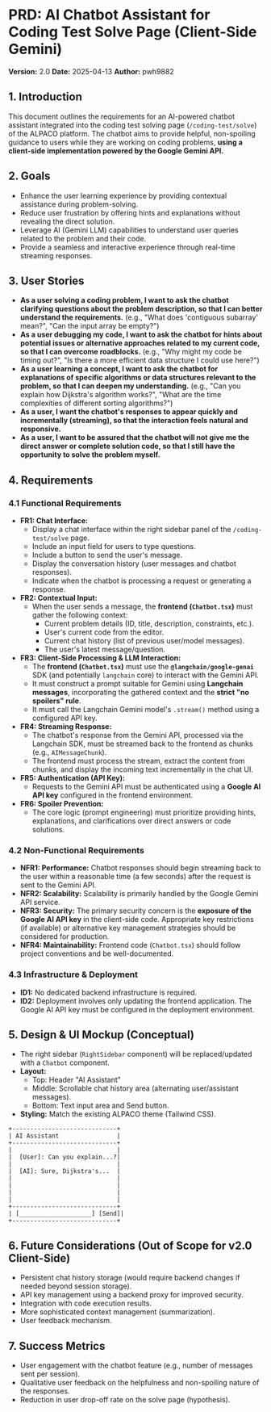 # PRD: AI Chatbot Assistant for Coding Test Solve Page (Client-Side Gemini)

**Version:** 2.0
**Date:** 2025-04-13
**Author:** pwh9882

## 1. Introduction

This document outlines the requirements for an AI-powered chatbot assistant integrated into the coding test solving page (`/coding-test/solve`) of the ALPACO platform. The chatbot aims to provide helpful, non-spoiling guidance to users while they are working on coding problems, **using a client-side implementation powered by the Google Gemini API.**

## 2. Goals

- Enhance the user learning experience by providing contextual assistance during problem-solving.
- Reduce user frustration by offering hints and explanations without revealing the direct solution.
- Leverage AI (Gemini LLM) capabilities to understand user queries related to the problem and their code.
- Provide a seamless and interactive experience through real-time streaming responses.

## 3. User Stories

- **As a user solving a coding problem, I want to ask the chatbot clarifying questions about the problem description, so that I can better understand the requirements.** (e.g., "What does 'contiguous subarray' mean?", "Can the input array be empty?")
- **As a user debugging my code, I want to ask the chatbot for hints about potential issues or alternative approaches related to my current code, so that I can overcome roadblocks.** (e.g., "Why might my code be timing out?", "Is there a more efficient data structure I could use here?")
- **As a user learning a concept, I want to ask the chatbot for explanations of specific algorithms or data structures relevant to the problem, so that I can deepen my understanding.** (e.g., "Can you explain how Dijkstra's algorithm works?", "What are the time complexities of different sorting algorithms?")
- **As a user, I want the chatbot's responses to appear quickly and incrementally (streaming), so that the interaction feels natural and responsive.**
- **As a user, I want to be assured that the chatbot will not give me the direct answer or complete solution code, so that I still have the opportunity to solve the problem myself.**

## 4. Requirements

### 4.1 Functional Requirements

- **FR1: Chat Interface:**
  - Display a chat interface within the right sidebar panel of the `/coding-test/solve` page.
  - Include an input field for users to type questions.
  - Include a button to send the user's message.
  - Display the conversation history (user messages and chatbot responses).
  - Indicate when the chatbot is processing a request or generating a response.
- **FR2: Contextual Input:**
  - When the user sends a message, the **frontend (`Chatbot.tsx`)** must gather the following context:
    - Current problem details (ID, title, description, constraints, etc.).
    - User's current code from the editor.
    - Current chat history (list of previous user/model messages).
    - The user's latest message/question.
- **FR3: Client-Side Processing & LLM Interaction:**
  - The **frontend (`Chatbot.tsx`)** must use the **`@langchain/google-genai`** SDK (and potentially `langchain` core) to interact with the Gemini API.
  - It must construct a prompt suitable for Gemini using **Langchain messages**, incorporating the gathered context and the **strict "no spoilers" rule**.
  - It must call the Langchain Gemini model's `.stream()` method using a configured API key.
- **FR4: Streaming Response:**
  - The chatbot's response from the Gemini API, processed via the Langchain SDK, must be streamed back to the frontend as chunks (e.g., `AIMessageChunk`).
  - The frontend must process the stream, extract the content from chunks, and display the incoming text incrementally in the chat UI.
- **FR5: Authentication (API Key):**
  - Requests to the Gemini API must be authenticated using a **Google AI API key** configured in the frontend environment.
- **FR6: Spoiler Prevention:**
  - The core logic (prompt engineering) must prioritize providing hints, explanations, and clarifications over direct answers or code solutions.

### 4.2 Non-Functional Requirements

- **NFR1: Performance:** Chatbot responses should begin streaming back to the user within a reasonable time (a few seconds) after the request is sent to the Gemini API.
- **NFR2: Scalability:** Scalability is primarily handled by the Google Gemini API service.
- **NFR3: Security:** The primary security concern is the **exposure of the Google AI API key** in the client-side code. Appropriate key restrictions (if available) or alternative key management strategies should be considered for production.
- **NFR4: Maintainability:** Frontend code (`Chatbot.tsx`) should follow project conventions and be well-documented.

### 4.3 Infrastructure & Deployment

- **ID1:** No dedicated backend infrastructure is required.
- **ID2:** Deployment involves only updating the frontend application. The Google AI API key must be configured in the deployment environment.

## 5. Design & UI Mockup (Conceptual)

- The right sidebar (`RightSidebar` component) will be replaced/updated with a `Chatbot` component.
- **Layout:**
  - Top: Header "AI Assistant"
  - Middle: Scrollable chat history area (alternating user/assistant messages).
  - Bottom: Text input area and Send button.
- **Styling:** Match the existing ALPACO theme (Tailwind CSS).

```
+-----------------------------+
| AI Assistant                |
+-----------------------------+
|                             |
|  [User]: Can you explain...?|
|                             |
|  [AI]: Sure, Dijkstra's...  |
|                             |
|                             |
|                             |
|                             |
+-----------------------------+
| [____________________] [Send]|
+-----------------------------+
```

## 6. Future Considerations (Out of Scope for v2.0 Client-Side)

- Persistent chat history storage (would require backend changes if needed beyond session storage).
- API key management using a backend proxy for improved security.
- Integration with code execution results.
- More sophisticated context management (summarization).
- User feedback mechanism.

## 7. Success Metrics

- User engagement with the chatbot feature (e.g., number of messages sent per session).
- Qualitative user feedback on the helpfulness and non-spoiling nature of the responses.
- Reduction in user drop-off rate on the solve page (hypothesis).
